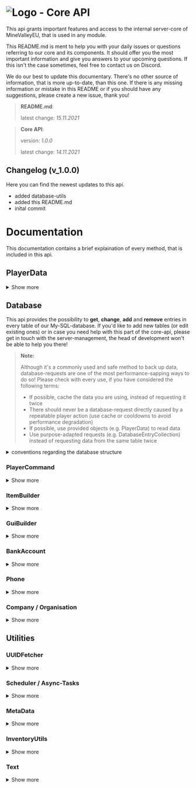 # ![Logo](http://minevalley.eu/images/style-12/favicon.ico) - Core API 
This api grants important features and access to the internal server-core of MineValleyEU, that is used in any module.

This README.md is ment to help you with your daily issues or questions referring to our core and its components. It should offer you the most important information and give you answers to your upcoming questions. If this isn't the case sometimes, feel free to contact us on Discord.

We do our best to update this documentary. There's no other source of information, that is more up-to-date, than this one. If there is any missing information or mistake in this README or if you should have any suggestions, please create a new issue, thank you!

> **README.md**:
>
> latest change: _15.11.2021_

> **Core API**:
>
> version: _1.0.0_
>
> latest change: _14.11.2021_

## Changelog (v_1.0.0)
Here you can find the newest updates to this api.
- added database-utils
- added this README.md
- inital commit

# Documentation
This documentation contains a brief explaination of every method, that is included in this api.

## PlayerData
<details><summary>Show more</summary>
There's text following here...
</details>

## Database
This api provides the possibility to **get**, **change**, **add** and **remove** entries in every table of our My-SQL-database. If you'd like to add new tables (or edit existing ones) or in case you need help with this part of the core-api, please get in touch with the server-management, the head of development won't be able to help you there!

> **Note:**
>
> Although it's a commonly used and safe method to back up data, database-requests are one of the most performance-sapping ways to do so!
> Please check with every use, if you have considered the following terms:
> - If possible, cache the data you are using, instead of requesting it twice
> - There should never be a database-request directly caused by a repeatable player action (use cache or cooldowns to avoid performance degradation)
> - If possible, use provided objects (e.g. PlayerData) to read data
> - Use purpose-adapted requests (e.g. DatabaseEntryCollection) instead of requesting data from the same table twice

<details>
<summary>conventions regarding the database structure</summary>
The conventions for our database are not as strict as our code conventions, but we recommend that you adhere to them in order to be able to work together with other developers...

- Column- and tablenames should be written in english and should be understandable without further knowledge about the module. Please only use lowercase letters and underscores. You can separate multiple words with underscores: 'company_name', 'unique_id'.

- Please don't use other data types than String (or Text), Integer, Double or Boolean (is automatically translated to Integer).
If you want to safe other types, convert them to json-Strings.
Inventories can be converted to Strings via the provided InventoryUtils-class.
Locations are often converted to Strings using custom hashing-methods, which is fine.

- Every table should have at least one column with a primary-key, therefor you should always use some kind of id (e.g. player-id, uniqueIds).
</details>

### PlayerCommand
<details><summary>Show more</summary>
There's text following here...
</details>

### ItemBuilder
<details><summary>Show more</summary>
There's text following here...
</details>

### GuiBuilder
<details><summary>Show more</summary>
There's text following here...
</details>

### BankAccount
<details><summary>Show more</summary>
There's text following here...
</details>

### Phone
<details><summary>Show more</summary>
There's text following here...
</details>

### Company / Organisation
<details><summary>Show more</summary>
There's text following here...
</details>

## Utilities

### UUIDFetcher
<details><summary>Show more</summary>
There's text following here...
</details>

### Scheduler / Async-Tasks
<details><summary>Show more</summary>
There's text following here...
</details>

### MetaData
<details><summary>Show more</summary>
There's text following here...
</details>

### InventoryUtils
<details><summary>Show more</summary>
There's text following here...
</details>

### Text
<details><summary>Show more</summary>
There's text following here...
</details>
